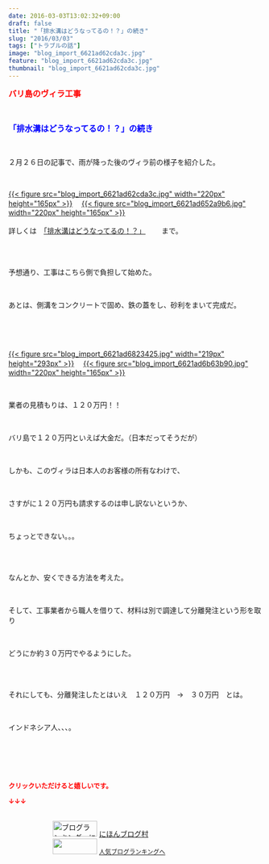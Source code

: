 ```yaml
---
date: 2016-03-03T13:02:32+09:00
draft: false
title: "「排水溝はどうなってるの！？」の続き"
slug: "2016/03/03"
tags: ["トラブルの話"]
image: "blog_import_6621ad62cda3c.jpg"
feature: "blog_import_6621ad62cda3c.jpg"
thumbnail: "blog_import_6621ad62cda3c.jpg"
---
```

<p><font color="#ff0000" size="3"><strong>バリ島のヴィラ工事</strong></font></p><br/><p><font color="#0000ff" size="3"><strong>「排水溝はどうなってるの！？」の続き</strong></font></p><br/><p>２月２６日の記事で、雨が降った後のヴィラ前の様子を紹介した。</p><br/><p><a href="blog_import_6621ad63e189f.jpg">{{< figure src="blog_import_6621ad62cda3c.jpg" width="220px" height="165px" >}}</a> 　<a href="blog_import_6621ad666930f.jpg">{{< figure src="blog_import_6621ad652a9b6.jpg" width="220px" height="165px" >}}</a> <br/><br/>詳しくは　<a href="day-20160226.html" target="_blank">「排水溝はどうなってるの！？」</a> 　　まで。</p><br/><br/><p>予想通り、工事はこちら側で負担して始めた。</p><br/><p>あとは、側溝をコンクリートで固め、鉄の蓋をし、砂利をまいて完成だ。</p><br/><br/><p><br/><a href="blog_import_6621ad69bf13c.jpg">{{< figure src="blog_import_6621ad6823425.jpg" width="219px" height="293px" >}}</a> 　<a href="blog_import_6621ad6d43074.jpg">{{< figure src="blog_import_6621ad6b63b90.jpg" width="220px" height="165px" >}}</a> <br/></p><br/><p>業者の見積もりは、１２０万円！！</p><br/><p>バリ島で１２０万円といえば大金だ。（日本だってそうだが）</p><br/><p>しかも、このヴィラは日本人のお客様の所有なわけで、</p><br/><p>さすがに１２０万円も請求するのは申し訳ないというか、</p><br/><p>ちょっとできない。。。</p><br/><br/><p>なんとか、安くできる方法を考えた。</p><br/><p>そして、工事業者から職人を借りて、材料は別で調達して分離発注という形を取り</p><br/><p>どうにか約３０万円でやるようにした。</p><br/><br/><p>それにしても、分離発注したとはいえ　１２０万円　→　３０万円　とは。</p><br/><p>インドネシア人、、、。</p><br/><br/><br/><br/><p><font color="#ff0000" size="2"><strong>クリックいただけると嬉しいです。<br/></strong></font></p><p><font color="#ff0000" size="2"><strong>↓↓↓</strong></font></p><p><br/><a href="ranking.html" target="_blank"><img border="0" alt="ブログランキング・にほんブログ村へ" src="data:image/svg+xml;charset=utf-8,%3Csvg%20xmlns%3D%22http%3A%2F%2Fwww.w3.org%2F2000%2Fsvg%22%20title%3D%22Placeholder%20for%20Images%22%20role%3D%22presentation%22%20viewBox%3D%220%200%2088%2031%22%20%2F%3E" width="88" height="31" data-src="https://img-proxy.blog-video.jp/images?url=http%3A%2F%2Fwww.blogmura.com%2Fimg%2Fwww88_31.gif" style="aspect-ratio: auto 88 / 31;"/><noscript><img border="0" alt="ブログランキング・にほんブログ村へ" src="https://img-proxy.blog-video.jp/images?url=http%3A%2F%2Fwww.blogmura.com%2Fimg%2Fwww88_31.gif" width="88" height="31"></noscript></a> <a href="ranking.html" target="_blank">にほんブログ村</a> <br/><a title="人気ブログランキングへ" href="link.php?1804582"><img border="0" src="data:image/svg+xml;charset=utf-8,%3Csvg%20xmlns%3D%22http%3A%2F%2Fwww.w3.org%2F2000%2Fsvg%22%20title%3D%22Placeholder%20for%20Images%22%20role%3D%22presentation%22%20viewBox%3D%220%200%2088%2031%22%20%2F%3E" width="88" height="31" data-src="https://blog.with2.net/img/banner/banner_22.gif" style="aspect-ratio: auto 88 / 31;"/><noscript><img border="0" src="https://blog.with2.net/img/banner/banner_22.gif" width="88" height="31"></noscript></a> <a style="FONT-SIZE: 12px" href="link.php?1804582">人気ブログランキングへ</a> </p>

